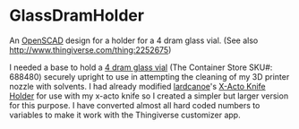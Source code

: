 # GlassDramHolder
An <a href=http://www.openscad.org/>OpenSCAD</a> design for a holder for a 4 dram glass vial. (See also http://www.thingiverse.com/thing:2252675)

I needed a base to hold a <a href="https://www.containerstore.com/s/glass-dram-vials/d?productId=10008183">4 dram glass vial</a> (The Container Store SKU#: 688480) securely upright to use in attempting the cleaning of my 3D printer nozzle with solvents. I had already modified <a href=http://www.thingiverse.com/lardcanoe/about>lardcanoe</a>'s <a href=http://www.thingiverse.com/thing:6131>X-Acto Knife Holder</a> for use with my x-acto knife so I created a simpler but larger version for this purpose. I have converted almost all hard coded numbers to variables to make it work with the Thingiverse customizer app.
